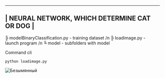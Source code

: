 ------------------------------------------------------------------
|          NEURAL NETWORK, WHICH DETERMINE CAT OR DOG            |
------------------------------------------------------------------

╠ modelBinaryClassification.py - training dataset /n
╠ loadimage.py - launch program /n
╚ model - subfolders with model

Command cli 
```
python loadimage.py
```
![Безымянный](https://github.com/Val325/small-network-binary-classification-cat-dogs/assets/118122990/75c1d68a-4ba5-45ec-bcf1-ed137da48c3b)
